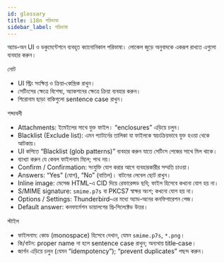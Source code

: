 ```yaml
---
id: glossary
title: i18n পরিভাষা
sidebar_label: পরিভাষা
---
```


অ্যাড‑অন UI ও ডকুমেন্টেশনে ব্যবহৃত ক্যানোনিকাল পরিভাষা। লোকেল জুড়ে অনুবাদকে একরূপ রাখতে এগুলো ব্যবহার করুন।

নোট

- UI স্ট্রিং সংক্ষিপ্ত ও ক্রিয়া‑কেন্দ্রিক রাখুন।
- সেটিংসের ক্ষেত্রে বিশেষ্য, অ্যাকশনের ক্ষেত্রে ক্রিয়া ব্যবহার করুন।
- শিরোনাম ছাড়া বাকিগুলো sentence case রাখুন।

শব্দাবলী

- Attachments: ইমেইলের সাথে যুক্ত ফাইল। “enclosures” এড়িয়ে চলুন।
- Blacklist (Exclude list): এমন প্যাটার্নের তালিকা যা ফাইলকে স্বয়ংক্রিয়ভাবে যুক্ত হওয়া থেকে আটকায়।
- UI কপিতে “Blacklist (glob patterns)” ব্যবহার করুন যাতে সেটিংস পেজের সাথে মিল থাকে।
- ব্যাখ্যা করুন যে কেবল ফাইলনাম মিলে; পাথ নয়।
- Confirm / Confirmation: সংযুক্তি যোগ করার আগে ব্যবহারকারীর সম্মতি চাওয়া।
- Answers: “Yes” (যোগ), “No” (বাতিল)। বাটনের লেবেল ছোট রাখুন।
- Inline image: মেসেজ HTML‑এ CID দিয়ে রেফারেন্সড ছবি; ফাইল হিসেবে কখনো যোগ হয় না।
- S/MIME signature: `smime.p7s` বা PKCS7 স্বাক্ষর অংশ; কখনো যোগ হয় না।
- Options / Settings: Thunderbird‑এর মধ্যে অ্যাড‑অনের কনফিগারেশন পেজ।
- Default answer: কনফার্মেশন ডায়ালগের প্রি‑সিলেক্টেড উত্তর।

স্টাইল

- ফাইলনাম: কোড (monospace) হিসেবে দেখান, যেমন `smime.p7s`, `*.png`।
- কি/বাটন: proper name না হলে sentence case রাখুন; অন্যথায় title‑case।
- জার্গন এড়িয়ে চলুন (যেমন “idempotency”); “prevent duplicates” পছন্দ করুন।
